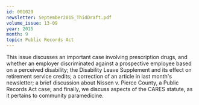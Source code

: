 ```yaml
---
id: 001029
newsletter: September2015_ThidDraft.pdf
volume_issue: 13-09
year: 2015
month: 9
topic: Public Records Act
---
```


This issue discusses an important case involving prescription drugs, and whether an employer discriminated against a prospective employee based on a perceived disability; the Disability Leave Supplement and its effect on retirement service credits; a correction of an article in last month's newsletter; a brief discussion about Nissen v. Pierce County, a Public Records Act case; and finally, we discuss aspects of the CARES statute, as it pertains to community paramedicine.